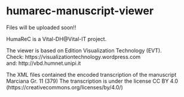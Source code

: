 # humarec-manuscript-viewer

<p>Files will be uploaded soon!!</p>

<p>HumaReC is a Vital-DH@Vital-IT project.</p>

<p>The viewer is based on Edition Visualization Technology (EVT).<br>
Check: https://visualizationtechnology.wordpress.com<br>
and: http://vbd.humnet.unipi.it</p>

<p>The XML files contained the encoded transcription of the manuscript Marciana Gr. 11 (379)
The transcription is under the license CC BY 4.0 (https://creativecommons.org/licenses/by/4.0/)</p>

